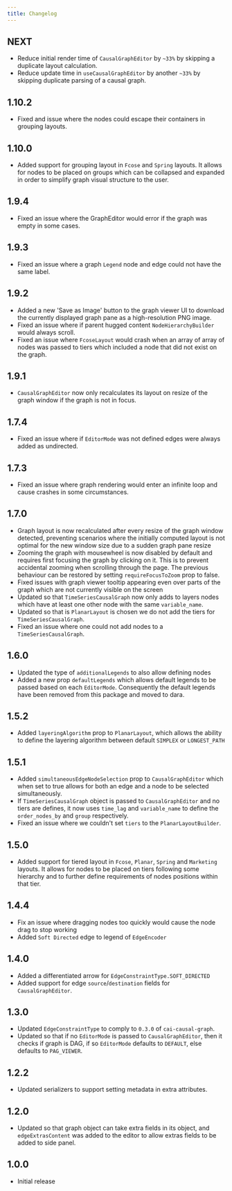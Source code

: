 ```yaml
---
title: Changelog
---
```


## NEXT

-   Reduce initial render time of `CausalGraphEditor` by `~33%` by skipping a duplicate layout calculation.
-   Reduce update time in `useCausalGraphEditor` by another `~33%` by skipping duplicate parsing of a causal graph.

## 1.10.2

-   Fixed and issue where the nodes could escape their containers in grouping layouts.

## 1.10.0

-   Added support for grouping layout in `Fcose` and `Spring` layouts. It allows for nodes to be placed on groups which can be collapsed and expanded in order to simplify graph visual structure to the user.


## 1.9.4

-   Fixed an issue where the GraphEditor would error if the graph was empty in some cases.

## 1.9.3

-   Fixed an issue where a graph `Legend` node and edge could not have the same label.

## 1.9.2

-   Added a new 'Save as Image' button to the graph viewer UI to download the currently displayed graph pane as a high-resolution PNG image.
-   Fixed an issue where if parent hugged content `NodeHierarchyBuilder` would always scroll.
-   Fixed an issue where `FcoseLayout` would crash when an array of array of nodes was passed to tiers which included a node that did not exist on the graph.

## 1.9.1

-   `CausalGraphEditor` now only recalculates its layout on resize of the graph window if the graph is not in focus.

## 1.7.4

-   Fixed an issue where if `EditorMode` was not defined edges were always added as undirected.

## 1.7.3

-   Fixed an issue where graph rendering would enter an infinite loop and cause crashes in some circumstances.

## 1.7.0

-   Graph layout is now recalculated after every resize of the graph window detected, preventing scenarios where the initially computed layout is not optimal for the new window size due to a sudden graph pane resize
-   Zooming the graph with mousewheel is now disabled by default and requires first focusing the graph by clicking on it. This is to prevent accidental zooming when scrolling through the page.
The previous behaviour can be restored by setting `requireFocusToZoom` prop to false.
-   Fixed issues with graph viewer tooltip appearing even over parts of the graph which are not currently visible on the screen
-   Updated so that `TimeSeriesCausalGraph` now only adds to layers nodes which have at least one other node with the same `variable_name`.
-   Updated so that is `PlanarLayout` is chosen we do not add the tiers for `TimeSeriesCausalGraph`.
-   Fixed an issue where one could not add nodes to a `TimeSeriesCausalGraph`.

## 1.6.0

-   Updated the type of `additionalLegends` to also allow defining nodes
-   Added a new prop `defaultLegends` which allows default legends to be passed based on each `EditorMode`. Consequently the default legends have been removed from this package and moved to dara.

## 1.5.2

-   Added `layeringAlgorithm` prop to `PlanarLayout`, which allows the ability to define the layering algorithm between default `SIMPLEX` or `LONGEST_PATH`

## 1.5.1

-   Added `simultaneousEdgeNodeSelection` prop to `CausalGraphEditor` which when set to true allows for both an edge and a node to be selected simultaneously.
-   If `TimeSeriesCausalGraph` object is passed to `CausalGraphEditor` and no tiers are defines, it now uses `time_lag` and `variable_name` to define the `order_nodes_by` and `group` respectively.
-   Fixed an issue where we couldn't set `tiers` to the `PlanarLayoutBuilder`.

## 1.5.0

-   Added support for tiered layout in `Fcose`, `Planar`, `Spring` and `Marketing` layouts. It allows for nodes to be placed on tiers following some hierarchy and to further define requirements of nodes positions within that tier.

## 1.4.4

-   Fix an issue where dragging nodes too quickly would cause the node drag to stop working
-   Added `Soft Directed` edge to legend of `EdgeEncoder`

## 1.4.0

-   Added a differentiated arrow for `EdgeConstraintType.SOFT_DIRECTED`
-   Added support for edge `source`/`destination` fields for `CausalGraphEditor`.

## 1.3.0

-   Updated `EdgeConstraintType` to comply to `0.3.0` of `cai-causal-graph`.
-   Updated so that if no `EditorMode` is passed to `CausalGraphEditor`, then it checks if graph is DAG, if so `EditorMode` defaults to `DEFAULT`, else defaults to `PAG_VIEWER`.

## 1.2.2

-   Updated serializers to support setting metadata in extra attributes.

## 1.2.0

-   Updated so that graph object can take extra fields in its object, and `edgeExtrasContent` was added to the editor to allow extras fields to be added to side panel.

## 1.0.0

-   Initial release
